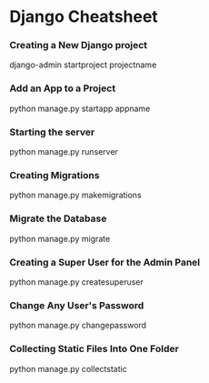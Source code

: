 # Django Cheatsheet
### Creating a New Django project

django-admin startproject projectname
    
### Add an App to a Project

python manage.py startapp appname
    
### Starting the server

python manage.py runserver
    
### Creating Migrations

python manage.py makemigrations
    
### Migrate the Database

python manage.py migrate
    
### Creating a Super User for the Admin Panel

python manage.py createsuperuser
    
### Change Any User's Password

python manage.py changepassword
    
### Collecting Static Files Into One Folder

python manage.py collectstatic